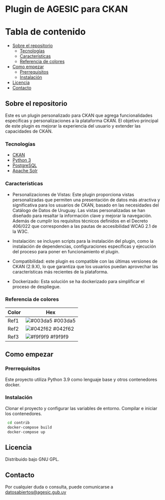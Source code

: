 # Plugin de AGESIC para CKAN

<!-- Table of Contents -->
# Tabla de contenido
- [Sobre el repositorio](#sobre-el-repositorio)
  * [Tecnologías](#tecnologías)
  * [Características](#características)
  * [Referencia de colores](#referencia-de-colores)
- [Como empezar](#como-empezar)
  * [Prerrequisitos](#prerrequisitos)
  * [Instalación](#instalación)
- [Licencia](#licencia)
- [Contacto](#contacto)

## Sobre el repositorio
Este es un plugin personalizado para CKAN que agrega funcionalidades específicas y personalizaciones a la plataforma CKAN. El objetivo principal de este plugin es mejorar la experiencia del usuario y extender las capacidades de CKAN.

### Tecnologías

  <ul>
    <li><a href="https://ckan.org/">CKAN</a></li>
    <li><a href="https://www.python.org/">Python 3</a></li>
    <li><a href="https://www.postgresql.org/">PostgreSQL</a></li>
    <li><a href="https://solr.apache.org/">Apache Solr</a></li>
  </ul>


### Características
- Personalizaciones de Vistas: Este plugin proporciona vistas personalizadas que permiten una presentación de datos más atractiva y significativa para los usuarios de CKAN, basado en las necesidades del Catálogo de Datos de Uruguay. Las vistas personalizadas se han diseñado para resaltar la información clave y mejorar la navegación. Además de cumplir los requisitos técnicos definidos en el Decreto 406/022 que corresponden a las pautas de accesibilidad WCAG 2.1 de la W3C.

- Instalación: se incluyen scripts para la instalación del plugin, como la instalación de dependencias, configuraciones específicas y ejecución del proceso para poner en funcionamiento el plugin.

- Compatibilidad: este plugin es compatible con las últimas versiones de CKAN (2.9.X), lo que garantiza que los usuarios puedan aprovechar las características más recientes de la plataforma.

- Dockerizado: Esta solución se ha dockerizado para simplificar el proceso de despliegue.

### Referencia de colores

|     Color             | Hex |
| -------------------   | ----  |
|      Ref1             |![#003da5](https://via.placeholder.com/10/003da5?text=+) #003da5|
|      Ref2             |![#042f62](https://via.placeholder.com/10/042f62?text=+) #042f62|
|      Ref3             |![#f9f9f9](https://via.placeholder.com/10/f9f9f9?text=+) #f9f9f9|


## Como empezar

### Prerrequisitos

Este proyecto utiliza Python 3.9 como lenguaje base y otros contenedores docker.

### Instalación

Clonar el proyecto y configurar las variables de entorno. Compilar e iniciar los contenedores.

```bash
 cd contrib
 docker-compose build
 docker-compose up
```
## Licencia
Distribuido bajo GNU GPL.

## Contacto
Por cualquier duda o consulta, puede comunicarse a datosabiertos@agesic.gub.uy

